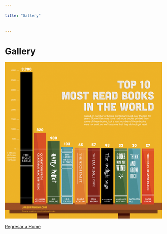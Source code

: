 ```yaml
---

title: "Gallery"
   

---
```

# Gallery
![Descripción de la imagen](/descarga.png)

[Regresar a Home](/)